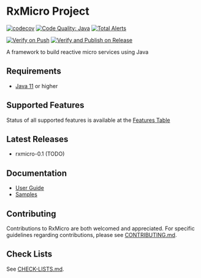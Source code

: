 # RxMicro Project

[![codecov](https://codecov.io/gh/rxmicro/rxmicro/branch/master/graph/badge.svg)](https://codecov.io/gh/rxmicro/rxmicro)
[![Code Quality: Java](https://img.shields.io/lgtm/grade/java/g/rxmicro/rxmicro.svg?logo=lgtm&logoWidth=18)](https://lgtm.com/projects/g/rxmicro/rxmicro/context:java)
[![Total Alerts](https://img.shields.io/lgtm/alerts/g/rxmicro/rxmicro.svg?logo=lgtm&logoWidth=18)](https://lgtm.com/projects/g/rxmicro/rxmicro/alerts)

[![Verify on Push](https://github.com/rxmicro/rxmicro/workflows/Verify%20on%20Push/badge.svg)](https://github.com/rxmicro/rxmicro/actions?query=workflow%3A%22Verify+on+Push%22)
[![Verify and Publish on Release](https://github.com/rxmicro/rxmicro/workflows/Verify%20and%20Publish%20on%20Release/badge.svg)](https://github.com/rxmicro/rxmicro/actions?query=workflow%3A%22Verify+and+Publish+on+Release%22)

A framework to build reactive micro services using Java

## Requirements

* [Java 11](https://openjdk.java.net/projects/jdk/11/) or higher

## Supported Features

Status of all supported features is available at the [Features Table](Features.md)

## Latest Releases

* rxmicro-0.1 (TODO)

## Documentation

* [User Guide](https://rxmicro.io/doc/latest/ru/user-guide/index.html)
* [Samples](https://github.com/rxmicro/rxmicro-usage/tree/master/examples)

## Contributing

Contributions to RxMicro are both welcomed and appreciated. 
For specific guidelines regarding contributions, please see [CONTRIBUTING.md](.github/CONTRIBUTING.md). 

## Check Lists

See [CHECK-LISTS.md](.github/CHECK-LISTS.md). 
